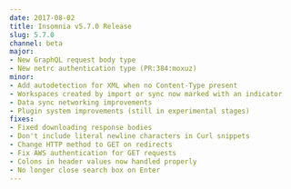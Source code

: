 ```yaml
---
date: 2017-08-02
title: Insomnia v5.7.0 Release
slug: 5.7.0
channel: beta
major:
- New GraphQL request body type
- New netrc authentication type (PR:384:moxuz)
minor:
- Add autodetection for XML when no Content-Type present
- Workspaces created by import or sync now marked with an indicator
- Data sync networking improvements
- Plugin system improvements (still in experimental stages)
fixes:
- Fixed downloading response bodies
- Don't include literal newline characters in Curl snippets
- Change HTTP method to GET on redirects
- Fix AWS authentication for GET requests
- Colons in header values now handled properly
- No longer close search box on Enter
---
```

